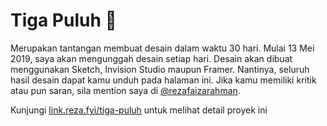 # Tiga Puluh 🧤

Merupakan tantangan membuat desain dalam waktu 30 hari. Mulai 13 Mei 2019, saya akan mengunggah desain setiap hari. Desain akan dibuat menggunakan Sketch, Invision Studio maupun Framer. Nantinya, seluruh hasil desain dapat kamu unduh pada halaman ini. Jika kamu memiliki kritik atau pun saran, sila mention saya di [@rezafaizarahman](http://twitter.com/rezafaizarahman). 

Kunjungi [link.reza.fyi/tiga-puluh](http://link.reza.fyi/tiga-puluh) untuk melihat detail proyek ini
